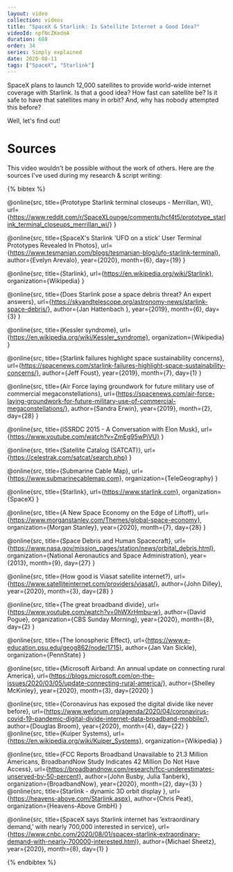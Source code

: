 ```yaml
---
layout: video
collection: videos
title: "SpaceX & Starlink: Is Satellite Internet a Good Idea?"
videoId: npfNcZKednA
duration: 688
order: 34
series: Simply explained
date: 2020-08-11
tags: ["SpaceX", "Starlink"]
---
```


SpaceX plans to launch 12,000 satellites to provide world-wide internet coverage with Starlink. Is that a good idea? How fast can satellite be? Is it safe to have that satellites many in orbit? And, why has nobody attempted this before? 

<!--more-->


Well, let's find out!

# Sources
This video wouldn't be possible without the work of others. Here are the sources I've used during my research & script writing:

{% bibtex %}

@online{src,
    title={Prototype Starlink terminal closeups - Merrillan, WI},
    url={https://www.reddit.com/r/SpaceXLounge/comments/hcf4t5/prototype_starlink_terminal_closeups_merrillan_wi/}
}

@online{src,
    title={SpaceX's Starlink 'UFO on a stick' User Terminal Prototypes Revealed In Photos},
    url={https://www.tesmanian.com/blogs/tesmanian-blog/ufo-starlink-terminal},
    author={Evelyn Arevalo},
    year={2020},
    month={6},
    day={19}
}

@online{src,
    title={Starlink},
    url={https://en.wikipedia.org/wiki/Starlink},
    organization={Wikipedia}
}

@online{src,
    title={Does Starlink pose a space debris threat? An expert answers},
    url={https://skyandtelescope.org/astronomy-news/starlink-space-debris/},
    author={Jan Hattenbach },
    year={2019},
    month={6},
    day={3}
}

@online{src,
    title={Kessler syndrome},
    url={https://en.wikipedia.org/wiki/Kessler_syndrome},
    organization={Wikipedia}
}

@online{src,
    title={Starlink failures highlight space sustainability concerns},
    url={https://spacenews.com/starlink-failures-highlight-space-sustainability-concerns/},
    author={Jeff Foust},
    year={2019},
    month={7},
    day={1}
}

@online{src,
    title={Air Force laying groundwork for future military use of commercial megaconstellations},
    url={https://spacenews.com/air-force-laying-groundwork-for-future-military-use-of-commercial-megaconstellations/},
    author={Sandra Erwin},
    year={2019},
    month={2},
    day={28}
}

@online{src,
    title={ISSRDC 2015 - A Conversation with Elon Musk},
    url={https://www.youtube.com/watch?v=ZmEg95wPiVU}
}

@online{src,
    title={Satellite Catalog (SATCAT)},
    url={https://celestrak.com/satcat/search.php}
}

@online{src,
    title={Submarine Cable Map},
    url={https://www.submarinecablemap.com},
    organization={TeleGeography}
}

@online{src,
    title={Starlink},
    url={https://www.starlink.com},
    organization={SpaceX}
}

@online{src,
    title={A New Space Economy on the Edge of Liftoff},
    url={https://www.morganstanley.com/Themes/global-space-economy},
    organization={Morgan Stanley},
    year={2020},
    month={7},
    day={28}
}

@online{src,
    title={Space Debris and Human Spacecraft},
    url={https://www.nasa.gov/mission_pages/station/news/orbital_debris.html},
    organization={National Aeronautics and Space Administration},
    year={2013},
    month={9},
    day={27}
}

@online{src,
    title={How good is Viasat satellite internet?},
    url={https://www.satelliteinternet.com/providers/viasat/},
    author={John Dilley},
    year={2020},
    month={3},
    day={28}
}

@online{src,
    title={The great broadband divide},
    url={https://www.youtube.com/watch?v=0hWXrHmbu-w},
    author={David Pogue},
    organization={CBS Sunday Morning},
    year={2020},
    month={8},
    day={2}
}

@online{src,
    title={The Ionospheric Effect},
    url={https://www.e-education.psu.edu/geog862/node/1715},
    author={Jan Van Sickle},
    organization={PennState}
}

@online{src,
    title={Microsoft Airband: An annual update on connecting rural America},
    url={https://blogs.microsoft.com/on-the-issues/2020/03/05/update-connecting-rural-america/},
    author={Shelley McKinley},
    year={2020},
    month={3},
    day={2020}
}

@online{src,
    title={Coronavirus has exposed the digital divide like never before},
    url={https://www.weforum.org/agenda/2020/04/coronavirus-covid-19-pandemic-digital-divide-internet-data-broadband-mobbile/},
    author={Douglas Broom},
    year={2020},
    month={4},
    day={22}
}
@online{src,
    title={Kuiper Systems},
    url={https://en.wikipedia.org/wiki/Kuiper_Systems},
    organization={Wikipedia}
}

@online{src,
    title={FCC Reports Broadband Unavailable to 21.3 Million Americans, BroadbandNow Study Indicates 42 Million Do Not Have Access},
    url={https://broadbandnow.com/research/fcc-underestimates-unserved-by-50-percent},
    author={John Busby, Julia Tanberk},
    organization={BroadbandNow},
    year={2020},
    month={2},
    day={3}
}
@online{src,
    title={Starlink - dynamic 3D orbit display	},
    url={https://heavens-above.com/Starlink.aspx},
    author={Chris Peat},
    organization={Heavens-Above GmbH}
}

@online{src,
    title={SpaceX says Starlink internet has ‘extraordinary demand,’ with nearly 700,000 interested in service},
    url={https://www.cnbc.com/2020/08/01/spacex-starlink-extraordinary-demand-with-nearly-700000-interested.html},
    author={Michael Sheetz},
    year={2020},
    month={8},
    day={1}
}

{% endbibtex %}